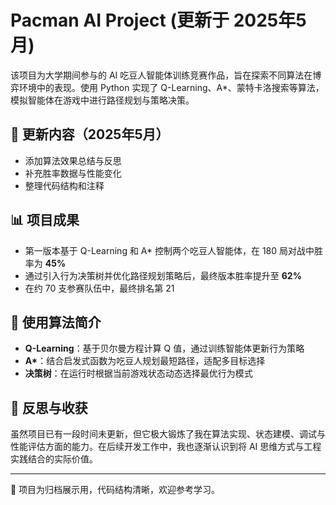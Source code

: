 # Pacman AI Project (更新于 2025年5月)

该项目为大学期间参与的 AI 吃豆人智能体训练竞赛作品，旨在探索不同算法在博弈环境中的表现。使用 Python 实现了 Q-Learning、A*、蒙特卡洛搜索等算法，模拟智能体在游戏中进行路径规划与策略决策。

## 📌 更新内容（2025年5月）
- 添加算法效果总结与反思
- 补充胜率数据与性能变化
- 整理代码结构和注释

## 📊 项目成果
- 第一版本基于 Q-Learning 和 A* 控制两个吃豆人智能体，在 180 局对战中胜率为 **45%**
- 通过引入行为决策树并优化路径规划策略后，最终版本胜率提升至 **62%**
- 在约 70 支参赛队伍中，最终排名第 21

## 🤖 使用算法简介
- **Q-Learning**：基于贝尔曼方程计算 Q 值，通过训练智能体更新行为策略
- **A\***：结合启发式函数为吃豆人规划最短路径，适配多目标选择
- **决策树**：在运行时根据当前游戏状态动态选择最优行为模式

## 🧠 反思与收获
虽然项目已有一段时间未更新，但它极大锻炼了我在算法实现、状态建模、调试与性能评估方面的能力。在后续开发工作中，我也逐渐认识到将 AI 思维方式与工程实践结合的实际价值。

---

📂 项目为归档展示用，代码结构清晰，欢迎参考学习。
